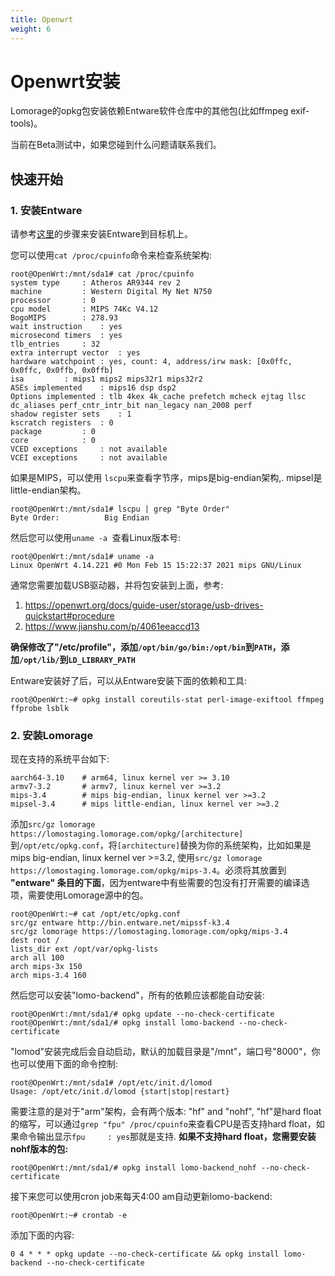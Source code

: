 ```yaml
---
title: Openwrt
weight: 6
---
```


# Openwrt安装

Lomorage的opkg包安装依赖Entware软件仓库中的其他包(比如ffmpeg exif-tools)。

当前在Beta测试中，如果您碰到什么问题请联系我们。

## 快速开始

### 1. 安装Entware

请参考[这里](https://github.com/Entware/Entware/wiki/Alternative-install-vs-standard)的步骤来安装Entware到目标机上。

您可以使用`cat /proc/cpuinfo`命令来检查系统架构:

```
root@OpenWrt:/mnt/sda1# cat /proc/cpuinfo 
system type		: Atheros AR9344 rev 2
machine			: Western Digital My Net N750
processor		: 0
cpu model		: MIPS 74Kc V4.12
BogoMIPS		: 278.93
wait instruction	: yes
microsecond timers	: yes
tlb_entries		: 32
extra interrupt vector	: yes
hardware watchpoint	: yes, count: 4, address/irw mask: [0x0ffc, 0x0ffc, 0x0ffb, 0x0ffb]
isa			: mips1 mips2 mips32r1 mips32r2
ASEs implemented	: mips16 dsp dsp2
Options implemented	: tlb 4kex 4k_cache prefetch mcheck ejtag llsc dc_aliases perf_cntr_intr_bit nan_legacy nan_2008 perf
shadow register sets	: 1
kscratch registers	: 0
package			: 0
core			: 0
VCED exceptions		: not available
VCEI exceptions		: not available
```

如果是MIPS，可以使用 `lscpu`来查看字节序，mips是big-endian架构,. mipsel是little-endian架构。

```
root@OpenWrt:/mnt/sda1# lscpu | grep "Byte Order"
Byte Order:          Big Endian
```

然后您可以使用`uname -a `查看Linux版本号:

```
root@OpenWrt:/mnt/sda1# uname -a
Linux OpenWrt 4.14.221 #0 Mon Feb 15 15:22:37 2021 mips GNU/Linux
```

通常您需要加载USB驱动器，并将包安装到上面，参考:

1. https://openwrt.org/docs/guide-user/storage/usb-drives-quickstart#procedure
2. https://www.jianshu.com/p/4061eeaccd13

**确保修改了"/etc/profile"，添加`/opt/bin/go/bin:/opt/bin`到`PATH`，添加`/opt/lib/`到`LD_LIBRARY_PATH`**

Entware安装好了后，可以从Entware安装下面的依赖和工具:

```
root@OpenWrt:~# opkg install coreutils-stat perl-image-exiftool ffmpeg ffprobe lsblk
```

### 2. 安装Lomorage

现在支持的系统平台如下:

```
aarch64-3.10    # arm64, linux kernel ver >= 3.10
armv7-3.2       # armv7, linux kernel ver >=3.2
mips-3.4        # mips big-endian, linux kernel ver >=3.2
mipsel-3.4      # mips little-endian, linux kernel ver >=3.2
```

添加`src/gz lomorage https://lomostaging.lomorage.com/opkg/[architecture]`到`/opt/etc/opkg.conf`，将`[architecture]`替换为你的系统架构，比如如果是mips big-endian, linux kernel ver >=3.2, 使用`src/gz lomorage https://lomostaging.lomorage.com/opkg/mips-3.4`。必须将其放置到 **"entware" 条目的下面**，因为entware中有些需要的包没有打开需要的编译选项，需要使用Lomorage源中的包。

```
root@OpenWrt:~# cat /opt/etc/opkg.conf
src/gz entware http://bin.entware.net/mipssf-k3.4
src/gz lomorage https://lomostaging.lomorage.com/opkg/mips-3.4
dest root /
lists_dir ext /opt/var/opkg-lists
arch all 100
arch mips-3x 150
arch mips-3.4 160
```

然后您可以安装"lomo-backend"，所有的依赖应该都能自动安装:

```
root@OpenWrt:/mnt/sda1/# opkg update --no-check-certificate
root@OpenWrt:/mnt/sda1/# opkg install lomo-backend --no-check-certificate
```

"lomod"安装完成后会自动启动，默认的加载目录是"/mnt"，端口号"8000"，你也可以使用下面的命令控制:

```
root@OpenWrt:/mnt/sda1# /opt/etc/init.d/lomod
Usage: /opt/etc/init.d/lomod {start|stop|restart}
```

需要注意的是对于"arm"架构，会有两个版本: "hf" and "nohf", "hf"是hard float的缩写，可以通过`grep "fpu" /proc/cpuinfo`来查看CPU是否支持hard float，如果命令输出显示`fpu     : yes`那就是支持. **如果不支持hard float，您需要安装nohf版本的包:**

```
root@OpenWrt:/mnt/sda1/# opkg install lomo-backend_nohf --no-check-certificate
```

接下来您可以使用cron job来每天4:00 am自动更新lomo-backend:

```
root@OpenWrt:~# crontab -e
```

添加下面的内容:

```
0 4 * * * opkg update --no-check-certificate && opkg install lomo-backend --no-check-certificate
```
